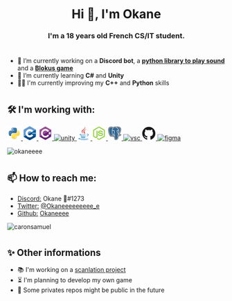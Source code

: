 <h1 align="center">Hi 👋, I'm Okane</h1>
<h3 align="center">I'm a 18 years old French CS/IT student.</h3>

#

<!-- Main infos -->
- 🔭 I’m currently working on a **Discord bot**, a **[python library to play sound](https://github.com/Okaneeee/soundPlayer)** and a **[Blokus game](https://github.com/Antorakk/blokus-game/)**
- 🌱 I’m currently learning **C#** and **Unity**
- 🙇‍♂️ I'm currently improving my **C++** and **Python** skills

#

<!-- Tools used -->
## 🛠 I'm working with:
<p align="left">
  <!-- Languages -->
  <a href="https://www.python.org/" target="_blank">
    <img src="https://raw.githubusercontent.com/devicons/devicon/master/icons/python/python-original.svg" alt="python" width="32" height="32"/>
  </a>
    <a href="https://learn.microsoft.com/en-us/cpp/cpp/" target="_blank">
    <img src="https://raw.githubusercontent.com/devicons/devicon/master/icons/cplusplus/cplusplus-original.svg" alt="c++" width="32" height="32"/>
  </a>
  <a href="https://learn.microsoft.com/en-us/dotnet/csharp/" target="_blank">
    <img src="https://raw.githubusercontent.com/devicons/devicon/master/icons/csharp/csharp-original.svg" alt="c#" width="32" height="32"/>
  </a>
    <a href="https://unity.com">
    <img src="https://www.vectorlogo.zone/logos/unity3d/unity3d-icon.svg" alt="unity" width="32" height="32"/>
  </a>
  <a href="https://www.java.com/en/" target="_blank">
    <img src="https://raw.githubusercontent.com/devicons/devicon/master/icons/java/java-original.svg" alt="java" width="32" height="32"/>
  </a>
  <a href="https://nodejs.org/en/" target="_blank">
    <img src="https://raw.githubusercontent.com/devicons/devicon/master/icons/nodejs/nodejs-original.svg" alt="nodejs" width="32" height="32"/>
  </a>
  <a href="https://www.postgresql.org/" target="_blank">
    <img src="https://raw.githubusercontent.com/devicons/devicon/master/icons/postgresql/postgresql-original.svg" alt="postgresql" width="32" height="32"/>
  </a>

  <!-- Tools -->
  <a href="https://code.visualstudio.com">
    <img src="https://www.vectorlogo.zone/logos/visualstudio_code/visualstudio_code-icon.svg" alt="vsc" width="32" height="32"/>
  </a>
  <a href="https://github.com/" target="_blank">
    <img src="https://raw.githubusercontent.com/devicons/devicon/master/icons/github/github-original.svg" alt="git" width="32" height="32"/>
  </a>
  <a href="https://www.figma.com/" target="_blank">
    <img src="https://www.vectorlogo.zone/logos/figma/figma-icon.svg" alt="figma" width="32" height="32"/>
  </a>
  
</p>

<!-- Most used languages -->
<img src="https://github-readme-stats.vercel.app/api/top-langs/?username=Okaneeee&layout=compact" alt="okaneeee" />

#

<!-- Contact infos -->
## 📫 How to reach me:
- <u>Discord:</u> Okane 🎴#1273
- <u>Twitter:</u> [@Okaneeeeeeeee_e](https://twitter.com/Okaneeeeeeeee_e)
- <u>Github:</u> [Okaneeee](https://github.com/Okaneeee)

<!-- Views -->
<p align="left"> <img src="https://komarev.com/ghpvc/?username=Okaneeee&label=Views&color=9b59b6" alt="caronsamuel" /> </p>

#

<!-- Other stuff -->
## ✨ Other informations
- 📚 I'm working on a [scanlation project](https://twitter.com/ZinniaScans)
- ⏳ I'm planning to develop my own game
- 🤫 Some privates repos might be public in the future